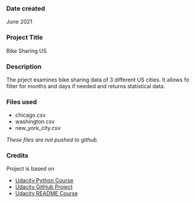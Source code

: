 ### Date created
June 2021

### Project Title
Bike Sharing US

### Description
The prject examines bike sharing data of 3 different US cities. It allows fo filter for months and days if needed and returns statistical data.

### Files used
* chicago.csv
* washington.csv
* new_york_city.csv

_These files are not pushed to github._

### Credits
Project is based on
* [Udacity Python Course](https://classroom.udacity.com)
* [Udacity GitHub Project](https://github.com/udacity/pdsnd_github.git)
* [Udacity README Course](https://github.com/udacity/ud777-writing-readmes.git)

